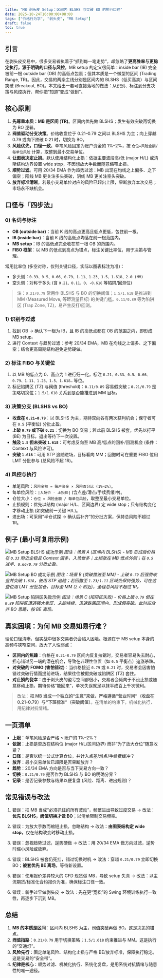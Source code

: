 ```yaml
---
title: "MB 剥头皮 Setup：区间内 BLSHS 与突破 BO 的执行口径"
date: 2025-10-24T16:00:00+08:00
tags: ["价格行为学", "剥头皮", "MB Setup"]
draft: false
toc: true
---
```


## 引言

在剥头皮交易中，很多交易者执着于“抓到每一笔走势”，却忽略了**更高胜率与更稳定执行，源于明确的口径与风控**。MB setup 的定义很简单：inside bar (IB) 完全被前一根 outside bar (OB) 的高低点包裹；但其本质是一个微型的区间 (Trading Range, TR)。因此，交易的两条主线分别是区间内的 BLSHS（低买高卖）与区间突破 (Breakout, BO)。本文给出一套可直接落地的做法：从识别、标注到分支决策与风控执行，帮你把“知道”变成“做到”。

<!--more-->

## 核心原则

1.  **先尊重本质：MB 是区间 (TR)**。区间内优先做 BLSHS；发生有效突破再切换为 BO 逻辑。
2.  **阀值驱动分支决策**。价格收盘位于 0.21–0.79 之间以 BLSHS 为主；向上穿越 0.79 或向下跌破 0.21 时，切换为 BO。
3.  **风险优先，口径一致**。单笔风险固定为账户资金的 1%–2%，按 `仓位=风险金额/每单位风险` 计算，取整到最小交易单位。
4.  **让图表决定止损**。默认使用结构化止损：依据主要波段高/低 (major H/L) 或清晰结构边界设置 wide stop，不因想放大手数而随意缩窄止损。
5.  **顺势过滤**。可用 20/34 EMA 作为趋势过滤：MB 出现在均线之上偏多、之下偏空；阳线 MB 更关注多头突破，阴线 MB 更关注空头突破。
6.  **放弃标准清晰**。若最小交易单位对应的风险已超出上限，果断放弃本次交易；市场永不缺机会。

## 口径与「四步法」

### 0) 名词与标注

-   **OB (outside bar)**：当前 K 线的高点更高且低点更低，包住前一根。
-   **IB (inside bar)**：当前 K 线的高低点均落在前一根范围内。
-   **MB setup**：IB 的高低点完全收在前一根 OB 的范围内。
-   **FIBO 框架**：以 MB 的低点到高点为锚点，标注关键比率位，用于决策与管理。

常用比率位 (多空对称，仅列关键口径，实际以图表标注为准)：

-   多头侧：`0.33、0.5、0.66、0.79、1.11、1.23、1.5、1.618、2.0 (MM)`
-   空头侧：对称于多头 (含 `0.21、0.11、0、-0.618` 等陷阱/回测位)

> 注：`0.21/0.79` 常用作 BLSHS 与 BO 的切换阀值；`1.5/1.618` 是推进到 MM (Measured Move, 等距测量目标) 的关键门槛。`0.11/0.89` 等为陷阱区 (Trap Zone, TZ)，易产生反打/回测。

### 1) 识别与过滤

1.  找到 OB → 确认下一根为 IB，且 IB 的高低点都在 OB 的范围之内，即形成 MB setup。
2.  进行 Context 与趋势过滤：参考 20/34 EMA，MB 在均线之上偏多、之下偏空；结合更高周期结构避免逆势硬做。

### 2) 标注 FIBO 与关键位

1.  以 MB 的低点为 0、高点为 1 进行归一化，标注 `0.21、0.33、0.5、0.66、0.79、1.11、1.23、1.5、1.618…` 等位。
2.  标记陷阱区 (TZ) 与阀值 (threshold)：`0.11/0.89` 容易假突破；`0.21/0.79` 是策略切换位；`1.5/1.618` 关系到是否能推进到 MM 目标。

### 3) 决策分支 (BLSHS vs BO)

-   **收盘在 `0.21–0.79`**：以 BLSHS 为主，期待双向各有两次获利机会；保守者可在 `0.5` (平衡位) 分批止盈。
-   **上破 `0.79` 或下破 `0.21`**：切换为 BO 交易；若此前 BLSHS 被套，优先以打平 (BE) 为目标，退出等待下一次设置。
-   **触及 `1.5` 但未突破 `1.618`**：可考虑反向至 MB 高/低点的回补/回测机会 (条件：Context 与风险许可)。
-   **突破 `1.618`**：可用 STP 追随进场，目标看向 MM；回撤时可在重要 FIBO 位用 LMT 分批参与 (总风险不超 1R)。

### 4) 风控与执行

-   单笔风险：`风险金额 = 账户资金 × 风险百分比 (1%–2%)`。
-   每单位风险：`|入场价 - 止损价|` (含点差/滑点/手续费缓冲)。
-   仓位大小：`仓位 = 风险金额 / 每单位风险`，取整至最小交易单位。
-   止损规则：优先以结构 (major H/L、区间边界) 定 wide stop；只有结构变化才移动止损 (如突破前一关键 H/L)。
-   进出场：可采用“半仓试探 → 确认后补齐”的分批方案，保持总风险不超过 1R。

## 例子 (最小可复用示例)

![MB Setup BLSHS 成功示例](待补充)
*图注：场景 A (区间内 BLSHS) - MB 形成后价格在 `0.33` 附近企稳且 Context 偏多，入场做多；止损放在 MB 低点外侧；在 `0.5` 减半、`0.66/0.79` 分批止盈。*

![MB Setup BO 成功示例](待补充)
*图注：场景 B (突破推进至 MM) - 上破 `0.79` 后强势收盘并突破 `1.618`，使用 STP 追随；若回撤至 `1.23/1.11` 区域仍保持强势，可在这些位用 LMT 分批加仓，目标至 MM (`2.0` 附近)，全程总风险不超过 1R。*

![MB Setup 陷阱区失败示例](待补充)
*图注：场景 C (陷阱区失败) - 价格上破 `0.79` 但在 `0.89` 陷阱区遭遇强大卖压，未能持续，迅速跌回区间内，形成假突破。此时应放弃 BO 思路，按 BE 离场。*

## 真实困境：为何 MB 交易知易行难？

理论口径清晰，但实战中很多交易者仍会陷入困境。根源在于 MB setup 本身的高频与狭窄空间，放大了人性弱点：

-   **区间内的焦躁**：价格在 `0.21-0.79` 区间内反复拉锯时，交易者容易失去耐心，担心错过另一端的潜在机会，导致在非理性位置（如 `0.5` 平衡点）追涨杀跌。
-   **对突破的 FOMO (害怕错过)**：当价格接近 `0.79` 或 `0.21` 时，交易者会因害怕错过突破行情而提前进场，结果往往被假突破或陷阱区 (TZ) 套住。
-   **对止损的侥幸**：由于剥头皮的盈亏空间都很小，交易者会倾向于不设止损或随意移动止损，期待价格“能回来”，单次失误就足以抹平成百上千次微利。

> 改法：**把 MB 当成一个独立的“生意”来做，严格遵循“营业时间”（收盘在 0.21-0.79）与“下班标准”（突破阀值）**。在清单的约束下，机械化执行，用纪律对抗情绪。

## 一页清单

-   **上限**：单笔风险是否严格 ≤ 账户的 1%–2%？
-   **依据**：止损是否放在结构位 (major H/L/区间边界) 而非“为了放大仓位”随意收紧？
-   **口径**：是否以统一公式计算仓位，并计入点差/滑点/手续费缓冲？
-   **放弃**：最小交易单位已超限是否果断放弃？
-   **趋势**：20/34 EMA 方向是否与当下交易方向一致？
-   **切换**：`0.21/0.79` 是否作为 BLSHS 与 BO 的明确分界？
-   **记录**：是否记录参数与结果以便复盘 (风险、距离、进出规则)？

## 常见错误与改法

1)  错误：把 MB 当成“必须抓住的所有波动”，频繁进出导致过度交易 → 改法：**优先 BLSHS，阀值切换才做 BO**；以清单限制交易频率。

2)  错误：为放大手数而缩短止损，忽略结构 → 改法：**由图表结构定 wide stop**，仅在结构改变时移动止损。

3)  错误：忽视趋势过滤，逆势硬做 → 改法：用 20/34 EMA 做方向过滤，逆势时缩小风险或放弃。

4)  错误：BLSHS 被套仍死扛，错过切换时机 → 改法：穿越 `0.21/0.79` 立即切换 BO；**被套优先 BE 离场**，等待新设置。

5)  错误：使用报价差异较大的 CFD 现货做 MB，导致 setup 失真 → 改法：以主流期货/标准化合约报价为准，确保标注口径一致。

6)  错误：新手过早做剥头皮 → 改法：先在更“宽松”的 Swing 环境训练执行一致性，再逐步下沉到 MB。

## 总结

1.  **MB 的本质是区间**：区间内 BLSHS 为主，阀值突破再做 BO。这是决策的锚点。
2.  **阀值指路**：`0.21/0.79` 用于切换策略；`1.5/1.618` 约束推进与 MM。这是执行的“交通灯”。
3.  **风险先行**：固定单笔风险、结构化止损与严格 BE/放弃标准，保障执行稳定。这是交易的“安全带”。
4.  **纪律是核心**：顺势过滤、机械化执行、系统化复盘，是用系统对抗情绪与随意性的唯一途径。


